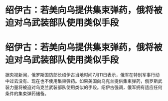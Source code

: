# 绍伊古：若美向乌提供集束弹药，俄将被迫对乌武装部队使用类似手段

# 绍伊古：若美向乌提供集束弹药，俄将被迫对乌武装部队使用类似手段

据央视新闻，俄罗斯国防部长绍伊古当地时间7月11日表示，俄军在特别军事行动中过去没有、现在也不使用集束弹药。如果美国向乌克兰提供集束弹药，俄罗斯武装力量将被迫对乌克兰武装部队使用类似的手段。绍伊古强调，俄军拥有适应任何条件的集束弹药储备。

